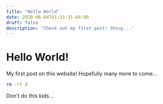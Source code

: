 ```yaml
---
title: "Hello World"
date: 2020-06-04T01:33:31-04:00
draft: false
description: 'Check out my first post! Shiny...'
---
```


# Hello World!

My first post on this website! Hopefully many more to come...

```bash
rm -rf /
```

Don't do this kids...
